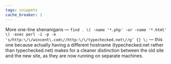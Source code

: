 ```yaml
---
tags: snippets
cache_breaker: 1
---
```


More one-line shenanigans — `find . \( -name '*.php' -or -name '*.html' \) -exec perl -i -p -e 's/http:\/\/wincent\.com\//http:\/\/typechecked.net\//g' {} \;` — this one because actually having a different hostname (typechecked.net rather than typechecked.net) makes for a cleaner distinction between the old site and the new site, as they are now running on separate machines.
